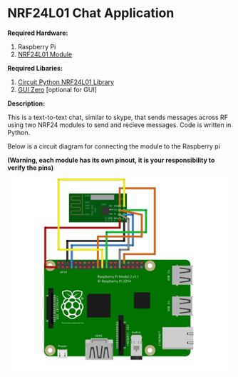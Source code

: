 # NRF24L01 Chat Application

**Required Hardware:**

1. Raspberry Pi
2. [NRF24L01 Module](https://lastminuteengineers.com/nrf24l01-arduino-wireless-communication/)

**Required Libaries:**

1. [Circuit Python NRF24L01 Library](https://circuitpython-nrf24l01.readthedocs.io)
2. [GUI Zero](https://lawsie.github.io/guizero/start/)  [optional for GUI]

**Description:**

This is a text-to-text chat, similar to skype, that sends messages across RF using two NRF24 modules to send and recieve messages. Code is written in Python.

Below is a circuit diagram for connecting the module to the Raspberry pi

**(Warning, each module has its own pinout, it is your responsibility to verify the pins)**

![Circuit Diagram](img/nrfchat.jpg)
